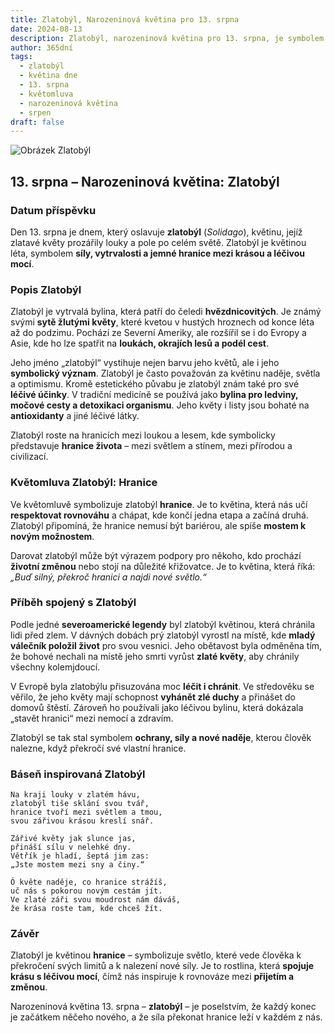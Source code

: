 ```yaml
---
title: Zlatobýl, Narozeninová květina pro 13. srpna
date: 2024-08-13
description: Zlatobýl, narozeninová květina pro 13. srpna, je symbolem Hranice. Objevte její jedinečný význam, fascinující příběhy a poezii, která oslavuje její krásu.
author: 365dní
tags:
  - zlatobýl
  - květina dne
  - 13. srpna
  - květomluva
  - narozeninová květina
  - srpen
draft: false
---
```


![Obrázek Zlatobýl](https://cdn.pixabay.com/photo/2016/08/11/21/26/golden-rod-1586871_1280.jpg#center)


## 13. srpna – Narozeninová květina: Zlatobýl

### Datum příspěvku

Den 13. srpna je dnem, který oslavuje **zlatobýl** (_Solidago_), květinu, jejíž zlatavé květy prozářily louky a pole po celém světě. Zlatobýl je květinou léta, symbolem **síly, vytrvalosti a jemné hranice mezi krásou a léčivou mocí**.

### Popis Zlatobýl

Zlatobýl je vytrvalá bylina, která patří do čeledi **hvězdnicovitých**. Je známý svými **sytě žlutými květy**, které kvetou v hustých hroznech od konce léta až do podzimu. Pochází ze Severní Ameriky, ale rozšířil se i do Evropy a Asie, kde ho lze spatřit na **loukách, okrajích lesů a podél cest**.

Jeho jméno „zlatobýl“ vystihuje nejen barvu jeho květů, ale i jeho **symbolický význam**. Zlatobýl je často považován za květinu naděje, světla a optimismu. Kromě estetického půvabu je zlatobýl znám také pro své **léčivé účinky**. V tradiční medicíně se používá jako **bylina pro ledviny, močové cesty a detoxikaci organismu**. Jeho květy i listy jsou bohaté na **antioxidanty** a jiné léčivé látky.

Zlatobýl roste na hranicích mezi loukou a lesem, kde symbolicky představuje **hranice života** – mezi světlem a stínem, mezi přírodou a civilizací.

### Květomluva Zlatobýl: Hranice

Ve květomluvě symbolizuje zlatobýl **hranice**. Je to květina, která nás učí **respektovat rovnováhu** a chápat, kde končí jedna etapa a začíná druhá. Zlatobýl připomíná, že hranice nemusí být bariérou, ale spíše **mostem k novým možnostem**.

Darovat zlatobýl může být výrazem podpory pro někoho, kdo prochází **životní změnou** nebo stojí na důležité křižovatce. Je to květina, která říká: _„Buď silný, překroč hranici a najdi nové světlo.“_

### Příběh spojený s Zlatobýl

Podle jedné **severoamerické legendy** byl zlatobýl květinou, která chránila lidi před zlem. V dávných dobách prý zlatobýl vyrostl na místě, kde **mladý válečník položil život** pro svou vesnici. Jeho obětavost byla odměněna tím, že bohové nechali na místě jeho smrti vyrůst **zlaté květy**, aby chránily všechny kolemjdoucí.

V Evropě byla zlatobýlu přisuzována moc **léčit i chránit**. Ve středověku se věřilo, že jeho květy mají schopnost **vyhánět zlé duchy** a přinášet do domovů štěstí. Zároveň ho používali jako léčivou bylinu, která dokázala „stavět hranici“ mezi nemocí a zdravím.

Zlatobýl se tak stal symbolem **ochrany, síly a nové naděje**, kterou člověk nalezne, když překročí své vlastní hranice.

### Báseň inspirovaná Zlatobýl

```
Na kraji louky v zlatém hávu,  
zlatobýl tiše sklání svou tvář,  
hranice tvoří mezi světlem a tmou,  
svou zářivou krásou kreslí snář.  

Zářivé květy jak slunce jas,  
přináší sílu v nelehké dny.  
Větřík je hladí, šeptá jim zas:  
„Jste mostem mezi sny a činy.“  

Ó květe naděje, co hranice strážíš,  
uč nás s pokorou novým cestám jít.  
Ve zlaté záři svou moudrost nám dáváš,  
že krása roste tam, kde chceš žít.  
```

### Závěr

Zlatobýl je květinou **hranice** – symbolizuje světlo, které vede člověka k překročení svých limitů a k nalezení nové síly. Je to rostlina, která **spojuje krásu s léčivou mocí**, čímž nás inspiruje k rovnováze mezi **přijetím a změnou**.

Narozeninová květina 13. srpna – **zlatobýl** – je poselstvím, že každý konec je začátkem něčeho nového, a že síla překonat hranice leží v každém z nás.